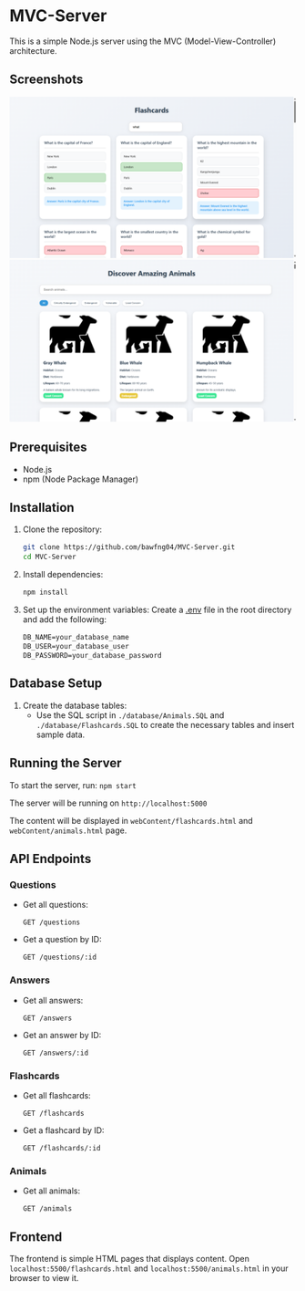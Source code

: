 # MVC-Server

This is a simple Node.js server using the MVC (Model-View-Controller) architecture.

## Screenshots
![screenshot](./images/flashcards.png)
![screenshot](./images/animals.png)

## Prerequisites

- Node.js
- npm (Node Package Manager)

## Installation

1. Clone the repository:
    ```sh
    git clone https://github.com/bawfng04/MVC-Server.git
    cd MVC-Server
    ```

2. Install dependencies:
    ```sh
    npm install
    ```

3. Set up the environment variables:
    Create a [.env](http://_vscodecontentref_/1) file in the root directory and add the following:
    ```env
    DB_NAME=your_database_name
    DB_USER=your_database_user
    DB_PASSWORD=your_database_password
    ```

## Database Setup

1. Create the database tables:
    - Use the SQL script in `./database/Animals.SQL` and `./database/Flashcards.SQL` to create the necessary tables and insert sample data.

## Running the Server

To start the server, run:
    ```
    npm start
    ```

The server will be running on `http://localhost:5000`

The content will be displayed in `webContent/flashcards.html` and `webContent/animals.html` page.

## API Endpoints

### Questions

- Get all questions:
    ```
    GET /questions
    ```

- Get a question by ID:
    ```
    GET /questions/:id
    ```

### Answers

- Get all answers:
    ```
    GET /answers
    ```

- Get an answer by ID:
    ```
    GET /answers/:id
    ```

### Flashcards

- Get all flashcards:
    ```
    GET /flashcards
    ```

- Get a flashcard by ID:
    ```
    GET /flashcards/:id
    ```

### Animals

- Get all animals:
    ```
    GET /animals
    ```

## Frontend

The frontend is simple HTML pages that displays content. Open `localhost:5500/flashcards.html` and `localhost:5500/animals.html` in your browser to view it.
